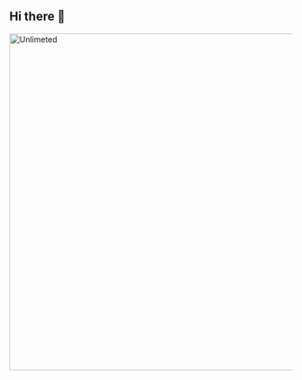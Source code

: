 ## Hi there 👋



<img scr="https://i.pinimg.com/originals/1f/08/8a/1f088a39040eb038870a5e89e9187bef.gif" alt="Unlimeted" width="600">
